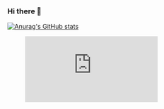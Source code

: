 ### Hi there 👋

<!--
**beidysy/beidysy** is a ✨ _special_ ✨ repository because its `README.md` (this file) appears on your GitHub profile.

Here are some ideas to get you started:

- 🔭 I’m currently working on ...
- 🌱 I’m currently learning ...
- 👯 I’m looking to collaborate on ...
- 🤔 I’m looking for help with ...
- 💬 Ask me about ...
- 📫 How to reach me: ...
- 😄 Pronouns: ...
- ⚡ Fun fact: ...
-->
[![Anurag's GitHub stats](https://github-readme-stats.vercel.app/api?username=beidysy)](https://github.com/anuraghazra/github-readme-stats)

<figure><embed src="https://wakatime.com/share/@d3900818-0cc3-4bad-b75e-37dfefb7f50d/470742b1-bedd-4671-b31a-5eaaacbf1901.svg"></embed></figure>
